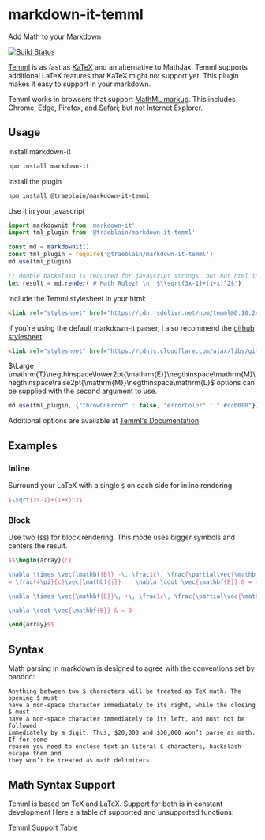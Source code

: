 # markdown-it-temml

Add Math to your Markdown

[![Build Status](https://travis-ci.org/traeblain/markdown-it-temml.svg?branch=master)](https://travis-ci.org/traeblain/markdown-it-temml)

[Temml](https://temml.org/) is as fast as [KaTeX](https://github.com/Khan/KaTeX) and an alternative to MathJax. Temml supports additional LaTeX features that KaTeX might not support yet. This plugin makes it easy to support in your markdown.

Temml works in browsers that support [MathML markup](https://caniuse.com/mathml).  This includes Chrome, Edge, Firefox, and Safari; but not Internet Explorer.

## Usage

Install markdown-it

```bash
npm install markdown-it
```

Install the plugin

```bash
npm install @traeblain/markdown-it-temml
```

Use it in your javascript

```javascript
import markdownit from 'markdown-it'
import tml_plugin from '@traeblain/markdown-it-temml'

const md = markdownit()
const tml_plugin = require('@traeblain/markdown-it-temml')
md.use(tml_plugin)

// double backslash is required for javascript strings, but not html input
let result = md.render('# Math Rulez! \n  $\\sqrt{3x-1}+(1+x)^2$')
```

Include the Temml stylesheet in your html:

```html
<link rel="stylesheet" href="https://cdn.jsdelivr.net/npm/temml@0.10.24/dist/Temml-Local.min.css">
```

If you're using the default markdown-it parser, I also recommend the [github stylesheet](https://github.com/sindresorhus/github-markdown-css):

```html
<link rel="stylesheet" href="https://cdnjs.cloudflare.com/ajax/libs/github-markdown-css/4.0.0/github-markdown.min.css"/>
```

$\Large \mathrm{T}\negthinspace\lower2pt{\mathrm{E}}\negthinspace\mathrm{M}\negthinspace\raise2pt{\mathrm{M}}\negthinspace\mathrm{L}$ options can be supplied with the second argument to use.

```javascript
md.use(tml_plugin, {"throwOnError" : false, "errorColor" : " #cc0000"});
```

Additional options are available at [Temml's Documentation](https://temml.org/docs/en/administration#options).

## Examples

### Inline

Surround your LaTeX with a single `$` on each side for inline rendering.

```latex
$\sqrt{3x-1}+(1+x)^2$
```

### Block

Use two (`$$`) for block rendering. This mode uses bigger symbols and centers
the result.

```latex
$$\begin{array}{c}

\nabla \times \vec{\mathbf{B}} -\, \frac1c\, \frac{\partial\vec{\mathbf{E}}}{\partial t} &
= \frac{4\pi}{c}\vec{\mathbf{j}}    \nabla \cdot \vec{\mathbf{E}} & = 4 \pi \rho \\

\nabla \times \vec{\mathbf{E}}\, +\, \frac1c\, \frac{\partial\vec{\mathbf{B}}}{\partial t} & = \vec{\mathbf{0}} \\

\nabla \cdot \vec{\mathbf{B}} & = 0

\end{array}$$
```

## Syntax

Math parsing in markdown is designed to agree with the conventions set by pandoc:

    Anything between two $ characters will be treated as TeX math. The opening $ must
    have a non-space character immediately to its right, while the closing $ must
    have a non-space character immediately to its left, and must not be followed
    immediately by a digit. Thus, $20,000 and $30,000 won’t parse as math. If for some
    reason you need to enclose text in literal $ characters, backslash-escape them and
    they won’t be treated as math delimiters.

## Math Syntax Support

Temml is based on TeX and LaTeX. Support for both is in constant development
Here's a table of supported and unsupported functions:

[Temml Support Table](https://temml.org/docs/en/support_table)

